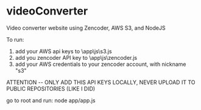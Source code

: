 # videoConverter
Video converter website using Zencoder, AWS S3, and NodeJS

To run:
  1. add your AWS api keys to \app\js\s3.js
  2. add you zencoder API key to \app\js\zencoder.js
  3. add your AWS credentials to your zencoder account, with nickname "s3"
  
  ATTENTION -- ONLY ADD THIS API KEYS LOCALLY, NEVER UPLOAD IT TO PUBLIC REPOSITORIES (LIKE I DID)
  
  go to root and run:
    node app/app.js
